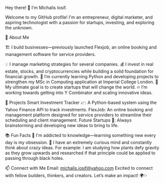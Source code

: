 Hey there! 👋 I'm Michalis Iosif.

Welcome to my GitHub profile! I'm an entrepreneur, digital marketer, and aspiring technologist with a passion for startups, investing, and exploring the unknown.

🚀 About Me

🏗️ I build businesses—previously launched Flexjob, an online booking and management software for service providers.

💡 I manage marketing strategies for several companies.
💰 I invest in real estate, stocks, and cryptocurrencies while building a solid foundation for financial growth.
🌱 I’m currently learning Python and developing projects to strengthen my MSc in Computing application at Imperial College London.
🎯 My ultimate goal is to create startups that will change the world.
🔥 I’m working towards getting into Y Combinator and scaling innovative ideas.

📂 Projects
Smart Investment Tracker 📈: A Python-based system using the Yahoo Finance API to track investments.
FlexJob: An online booking and management platform designed for service providers to streamline their scheduling and client management.
Future Startups 🚀: Always brainstorming and developing new ideas to bring to life.

📚 Fun Facts
🧠 I'm addicted to knowledge—learning something new every day is my obsession.
🔬 I have an extremely curious mind and constantly think about crazy ideas. For example: I am studying how plants defy gravity as they grow upwards and researched if that principle could be applied to passing through black holes.

📫 Connect with Me
Email: michalis.iosif@yahoo.com
Excited to connect with fellow builders, thinkers, and creators. Let’s make an impact! 🌍✨



<!---
MichalisIosif/MichalisIosif is a ✨ special ✨ repository because its `README.md` (this file) appears on your GitHub profile.
You can click the Preview link to take a look at your changes.
--->
